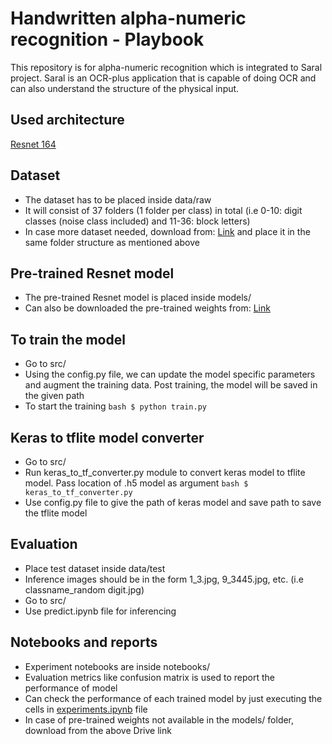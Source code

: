 # Handwritten alpha-numeric recognition - Playbook
This repository is for alpha-numeric recognition which is integrated to Saral project. Saral is an OCR-plus application that is capable of doing OCR and can also understand the structure of the physical input.

## Used architecture
[Resnet 164](https://arxiv.org/abs/1603.05027)

## Dataset
- The dataset has to be placed inside data/raw  
- It will consist of 37 folders (1 folder per class) in total (i.e 0-10: digit classes (noise class included) and 11-36: block letters)
- In case more dataset needed, download from: [Link](https://drive.google.com/drive/folders/1pN6_j8BBoB9yacUNCXE37d6qKK6NtOpo?usp=share_link) and place it in the same folder structure as mentioned above

## Pre-trained Resnet model
- The pre-trained Resnet model is placed inside models/ 
- Can also be downloaded the pre-trained weights from: [Link](https://drive.google.com/file/d/1PZVfCDYWsmK0ejpv0r3-i0dOq-JvQgLi/view?usp=share_link)

## To train the model
- Go to src/
- Using the config.py file, we can update the model specific parameters and augment the training data. Post training, the model will be saved in the given path
- To start the training
``bash
$ python train.py 
``

## Keras to tflite model converter
- Go to src/
- Run keras_to_tf_converter.py module to convert keras model to tflite model. Pass location of .h5 model as argument
``bash
$ keras_to_tf_converter.py
``
- Use config.py file to give the path of keras model and save path to save the tflite model

## Evaluation
- Place test dataset inside data/test
- Inference images should be in the form 1_3.jpg, 9_3445.jpg, etc. (i.e classname_random digit.jpg)
- Go to src/
- Use predict.ipynb file for inferencing

## Notebooks and reports
- Experiment notebooks are inside notebooks/
- Evaluation metrics like confusion matrix is used to report the performance of model
- Can check the performance of each trained model by just executing the cells in [experiments.ipynb](https://github.com/Sunbird-Saral/react-native-saral-sdk/tree/enhancement/ml_folder_struct/ml_models/handwritten_alpha-numeric/notebooks/experiment1) file
- In case of pre-trained weights not available in the models/ folder, download from the above Drive link 
